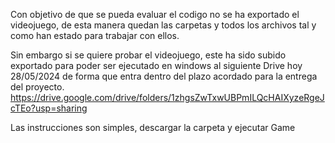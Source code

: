 Con objetivo de que se pueda evaluar el codigo no se ha exportado el videojuego, de esta manera quedan las carpetas y todos los archivos tal y como han estado para trabajar con ellos.

Sin embargo si se quiere probar el videojuego, este ha sido subido exportado para poder ser ejecutado en windows al siguiente Drive hoy 28/05/2024 de forma que entra dentro del plazo acordado para la entrega del proyecto.
https://drive.google.com/drive/folders/1zhgsZwTxwUBPmILQcHAIXyzeRgeJcTEo?usp=sharing

Las instrucciones son simples, descargar la carpeta y ejecutar Game
